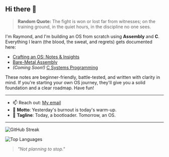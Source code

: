 ## Hi there 👋

> **Random Quote:** The fight is won or lost far from witnesses; on the training ground, in the quiet hours, in the discipline no one sees.

I'm Raymond, and I'm building an OS from scratch using **Assembly** and **C**.
Everything I learn (the blood, the sweat, and regrets) gets documented here:

+ [Crafting an OS: Notes & Insights](https://github.com/brogrammer232/Crafting-an-OS-Notes-and-Insights)
+ [Bare-Metal Assembly](https://github.com/brogrammer232/Bare-Metal-Assembly)
+ *(Coming Soon!)* [C Systems Programming](#)

These notes are beginner-friendly, battle-tested, and written with clarity in mind. If you're starting your own OS journey, they'll give you a solid foundation and a clear roadmap. Have fun!

---

- 📫 Reach out: [My email](mailto:raymondmwaura232@gmail.com)
- 🧭 **Motto**: Yesterday's burnout is today's warm-up.
- 🚀 **Tagline**: Today, a bootloader. Tomorrow, an OS.
---

![GitHub Streak](https://streak-stats.demolab.com/?user=brogrammer232&theme=github-dark&hide_border=true)

![Top Languages](https://github-readme-stats.vercel.app/api/top-langs/?username=brogrammer232&layout=compact&title_color=ffffff&text_color=ffffff&bg_color=0d1117&hide_border=true)

> *"Not planning to stop."*
